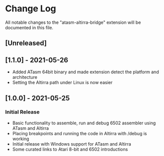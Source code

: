 # Change Log

All notable changes to the "atasm-altirra-bridge" extension will be documented in this file.

## [Unreleased]

## [1.1.0] - 2021-05-26
- Added ATasm 64bit binary and made extension detect the platform and architecture
- Setting the Altirra path under Linux is now easier

## [1.0.0] - 2021-05-25
### Initial Release
- Basic functionality to assemble, run and debug 6502 assembler using ATasm and Altirra
- Placing breakpoints and running the code in Altirra with /debug is working
- Initial release with Windows support for ATasm and Altirra
- Some curated links to Atari 8-bit and 6502 introductions